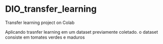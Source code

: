 # DIO_transfer_learning
Transfer learning project on Colab

Aplicando trasnfer learning em um dataset previamente coletado. o dataset consiste em tomates verdes e maduros
